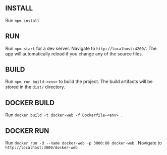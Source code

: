 ## INSTALL
Run `npm install`

## RUN
Run `npm start` for a dev server. Navigate to `http://localhost:4200/`. The app will automatically reload if you change any of the source files.

## BUILD
Run `npm run build:<env>` to build the project. The build artifacts will be stored in the `dist/` directory.

## DOCKER BUILD
Run `docker build -t docker-web -f Dockerfile-<env> .`

## DOCKER RUN
Run `docker run -d --name docker-web -p 3000:80 docker-web` . Navigate to `http://localhost:3000/docker-web`
